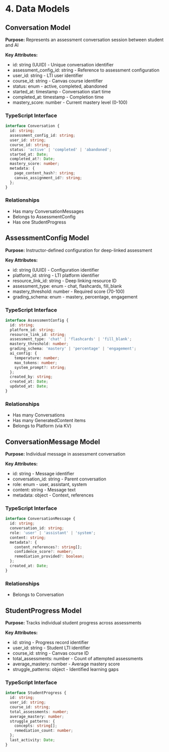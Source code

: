 # 4. Data Models

## Conversation Model

**Purpose:** Represents an assessment conversation session between student and AI

**Key Attributes:**

- id: string (UUID) - Unique conversation identifier
- assessment_config_id: string - Reference to assessment configuration
- user_id: string - LTI user identifier
- course_id: string - Canvas course identifier
- status: enum - active, completed, abandoned
- started_at: timestamp - Conversation start time
- completed_at: timestamp - Completion time
- mastery_score: number - Current mastery level (0-100)

### TypeScript Interface

```typescript
interface Conversation {
  id: string;
  assessment_config_id: string;
  user_id: string;
  course_id: string;
  status: 'active' | 'completed' | 'abandoned';
  started_at: Date;
  completed_at?: Date;
  mastery_score: number;
  metadata: {
    page_content_hash?: string;
    canvas_assignment_id?: string;
  };
}
```

### Relationships

- Has many ConversationMessages
- Belongs to AssessmentConfig
- Has one StudentProgress

## AssessmentConfig Model

**Purpose:** Instructor-defined configuration for deep-linked assessment

**Key Attributes:**

- id: string (UUID) - Configuration identifier
- platform_id: string - LTI platform identifier
- resource_link_id: string - Deep linking resource ID
- assessment_type: enum - chat, flashcards, fill_blank
- mastery_threshold: number - Required score (70-100)
- grading_schema: enum - mastery, percentage, engagement

### TypeScript Interface

```typescript
interface AssessmentConfig {
  id: string;
  platform_id: string;
  resource_link_id: string;
  assessment_type: 'chat' | 'flashcards' | 'fill_blank';
  mastery_threshold: number;
  grading_schema: 'mastery' | 'percentage' | 'engagement';
  ai_config: {
    temperature: number;
    max_tokens: number;
    system_prompt?: string;
  };
  created_by: string;
  created_at: Date;
  updated_at: Date;
}
```

### Relationships

- Has many Conversations
- Has many GeneratedContent items
- Belongs to Platform (via KV)

## ConversationMessage Model

**Purpose:** Individual message in assessment conversation

**Key Attributes:**

- id: string - Message identifier
- conversation_id: string - Parent conversation
- role: enum - user, assistant, system
- content: string - Message text
- metadata: object - Context, references

### TypeScript Interface

```typescript
interface ConversationMessage {
  id: string;
  conversation_id: string;
  role: 'user' | 'assistant' | 'system';
  content: string;
  metadata?: {
    content_references?: string[];
    confidence_score?: number;
    remediation_provided?: boolean;
  };
  created_at: Date;
}
```

### Relationships

- Belongs to Conversation

## StudentProgress Model

**Purpose:** Tracks individual student progress across assessments

**Key Attributes:**

- id: string - Progress record identifier
- user_id: string - Student LTI identifier
- course_id: string - Canvas course ID
- total_assessments: number - Count of attempted assessments
- average_mastery: number - Average mastery score
- struggle_patterns: object - Identified learning gaps

### TypeScript Interface

```typescript
interface StudentProgress {
  id: string;
  user_id: string;
  course_id: string;
  total_assessments: number;
  average_mastery: number;
  struggle_patterns: {
    concepts: string[];
    remediation_count: number;
  };
  last_activity: Date;
}
```
